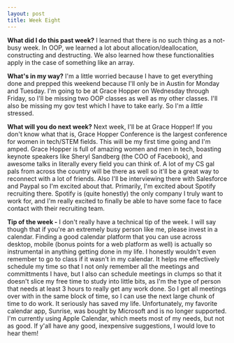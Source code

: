 ```yaml
---
layout: post
title: Week Eight
---
```


**What did I do this past week?** I learned that there is no such thing as a not-busy week. In OOP, we learned a lot about allocation/deallocation, constructing and destructing. We also learned how these functionalities apply in the case of something like an array. 


**What's in my way?** I'm a little worried because I have to get everything done and prepped this weekend because I'll only be in Austin for Monday and Tuesday. I'm going to be at Grace Hopper on Wednesday through Friday, so I'll be missing two OOP classes as well as my other classes. I'll also be missing my gov test which I have to take early. So I'm a *little* stressed. 

**What will you do next week?** Next week, I'll be at Grace Hopper! If you don't know what that is, Grace Hopper Conference is the largest conference for women in tech/STEM fields. This will be my first time going and I'm amped. Grace Hopper is full of amazing women and men in tech, boasting keynote speakers like Sheryl Sandberg (the COO of Facebook), and awesome talks in literally every field you can think of. A lot of my CS gal pals from across the country will be there as well so it'll be a great way to reconnect with a lot of friends. Also I'll be interviewing there with Salesforce and Paypal so I'm excited about that. Primarily, I'm excited about Spotify recruiting there. Spotify is (quite honestly) the only company I truly want to work for, and I'm really excited to finally be able to have some face to face contact with their recruiting team. 

**Tip of the week -**
I don't really have a technical tip of the week. I will say though that if you're an extremely busy person like me, please invest in a calendar. Finding a good calendar platform that you can use across desktop, mobile (bonus points for a web platform as well) is actually so instrumental in anything getting done in my life. I honestly wouldn't even remember to go to class if it wasn't in my calendar. It helps me effectively schedule my time so that I not only remember all the meetings and committments I have, but I also can schedule meetings in clumps so that it doesn't slice my free time to study into little bits, as I'm the type of person that needs at least 3 hours to really get any work done. So I get all meetings over with in the same block of time, so I can use the next large chunk of time to do work. It seriously has saved my life. Unfortunately, my favorite calendar app, Sunrise, was bought by Microsoft and is no longer supported. I'm currently using Apple Calendar, which meets most of my needs, but not as good. If y'all have any good, inexpensive suggestions, I would love to hear them!